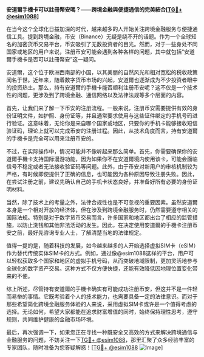 **安道爾手機卡可以註冊幣安嗎？——跨境金融與便捷通信的完美結合[[TG💪+ @esim1088](https://t.me/s/esim1088)]**

在当今这个全球化日益加深的时代，越来越多的人开始关注跨境金融服务与便捷通信工具。提到跨境金融，币安（Binance）无疑是绕不开的话题。作为一个全球知名的加密货币交易平台，币安吸引了无数投资者的目光。然而，对于一些身处不同国家或地区的用户来说，注册币安可能会遇到各种各样的问题，其中就包括“安道爾手機卡是否可以註冊幣安”这一疑问。

安道爾，这个位于欧洲西南部的小国，以其美丽的自然风光和相对宽松的税收政策闻名于世。近年来，随着数字货币市场的兴起，安道爾也逐渐成为不少投资者眼中的投资热土。那么，持有安道爾的手機卡能否顺利注册币安呢？这不仅是一个技术性的问题，更涉及到了跨境金融、通信网络以及法律法规等多个层面的内容。

首先，让我们来了解一下币安的注册流程。一般来说，注册币安需要提供有效的身份证明文件，如护照、身份证等，并且通常要求使用与这些证件绑定的手机号码进行验证。这意味着，无论你是来自哪个国家或地区，只要你的手机卡能够接收短信验证码，理论上就可以完成币安的注册过程。因此，从技术角度而言，持有安道爾的手機卡是完全可以用来注册币安的。

不过，在实际操作中，情况可能并不像听起来那么简单。首先，你需要确保你的安道爾手機卡支持国际漫游功能，因为如果你不在安道爾境内使用该卡，可能会面临信号不稳定或者无法接收验证码等问题。此外，由于币安对新用户的审核机制较为严格，有时候即使提供了正确的信息，也可能因为各种原因导致注册失败。因此，在尝试注册之前，建议先确认自己的手机卡状态良好，并准备好所有必要的身份证明材料。

当然，除了技术上的考量之外，法律合规性也是不可忽视的重要因素。虽然安道爾本身是一个相对开放的经济体，但在涉及到跨境金融服务时，仍然需要遵守相关的国际法规。特别是对于数字货币交易而言，许多国家和地区都出台了相应的监管措施，以防止洗钱和其他非法活动的发生。因此，在决定使用安道爾的手機卡注册币安之前，最好先咨询专业人士，了解清楚当地的法律规定。

值得一提的是，随着科技的发展，如今越来越多的人开始选择虚拟SIM卡（eSIM）作为替代传统实体SIM卡的方式。例如，通过像@esim1088这样的平台，用户可以轻松获取多个国家和地区的虚拟手机号码，从而突破地域限制，更加灵活地参与全球化的数字资产交易。这种方式不仅方便快捷，还能有效降低因地理位置变化带来的不便。

综上所述，尽管持有安道爾的手機卡确实有可能成功注册币安，但这并不是一件轻而易举的事情。它既考验着个人的技术能力，也需要具备一定的法律意识。而对于那些希望简化跨境金融服务体验的人来说，采用虚拟SIM卡或许是一个值得考虑的选择。无论如何，希望大家都能在追求财富增值的同时，始终保持理性思考，遵守规则，共同维护健康的金融市场环境。

最后，再次强调一下，如果您正在寻找一种既安全又高效的方式来解决跨境通信与金融服务的问题，不妨关注一下[TG💪+ @esim1088](https://t.me/s/esim1088)，那里汇聚了众多经验丰富的专家团队，随时准备为您答疑解惑！[[TG💪+ @esim1088](https://t.me/s/esim1088) ![Image](https://i.postimg.cc/4NQfJmqS/Snipaste-2025-05-13-00-14-12.png)]
